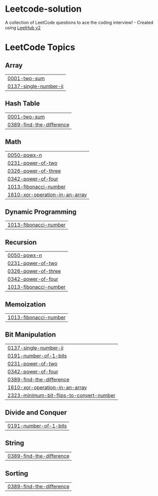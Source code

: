 # Leetcode-solution
A collection of LeetCode questions to ace the coding interview! - Created using [LeetHub v2](https://github.com/arunbhardwaj/LeetHub-2.0)

<!---LeetCode Topics Start-->
# LeetCode Topics
## Array
|  |
| ------- |
| [0001-two-sum](https://github.com/Ashwani-mic/Leetcode-solution/tree/master/0001-two-sum) |
| [0137-single-number-ii](https://github.com/Ashwani-mic/Leetcode-solution/tree/master/0137-single-number-ii) |
## Hash Table
|  |
| ------- |
| [0001-two-sum](https://github.com/Ashwani-mic/Leetcode-solution/tree/master/0001-two-sum) |
| [0389-find-the-difference](https://github.com/Ashwani-mic/Leetcode-solution/tree/master/0389-find-the-difference) |
## Math
|  |
| ------- |
| [0050-powx-n](https://github.com/Ashwani-mic/Leetcode-solution/tree/master/0050-powx-n) |
| [0231-power-of-two](https://github.com/Ashwani-mic/Leetcode-solution/tree/master/0231-power-of-two) |
| [0326-power-of-three](https://github.com/Ashwani-mic/Leetcode-solution/tree/master/0326-power-of-three) |
| [0342-power-of-four](https://github.com/Ashwani-mic/Leetcode-solution/tree/master/0342-power-of-four) |
| [1013-fibonacci-number](https://github.com/Ashwani-mic/Leetcode-solution/tree/master/1013-fibonacci-number) |
| [1610-xor-operation-in-an-array](https://github.com/Ashwani-mic/Leetcode-solution/tree/master/1610-xor-operation-in-an-array) |
## Dynamic Programming
|  |
| ------- |
| [1013-fibonacci-number](https://github.com/Ashwani-mic/Leetcode-solution/tree/master/1013-fibonacci-number) |
## Recursion
|  |
| ------- |
| [0050-powx-n](https://github.com/Ashwani-mic/Leetcode-solution/tree/master/0050-powx-n) |
| [0231-power-of-two](https://github.com/Ashwani-mic/Leetcode-solution/tree/master/0231-power-of-two) |
| [0326-power-of-three](https://github.com/Ashwani-mic/Leetcode-solution/tree/master/0326-power-of-three) |
| [0342-power-of-four](https://github.com/Ashwani-mic/Leetcode-solution/tree/master/0342-power-of-four) |
| [1013-fibonacci-number](https://github.com/Ashwani-mic/Leetcode-solution/tree/master/1013-fibonacci-number) |
## Memoization
|  |
| ------- |
| [1013-fibonacci-number](https://github.com/Ashwani-mic/Leetcode-solution/tree/master/1013-fibonacci-number) |
## Bit Manipulation
|  |
| ------- |
| [0137-single-number-ii](https://github.com/Ashwani-mic/Leetcode-solution/tree/master/0137-single-number-ii) |
| [0191-number-of-1-bits](https://github.com/Ashwani-mic/Leetcode-solution/tree/master/0191-number-of-1-bits) |
| [0231-power-of-two](https://github.com/Ashwani-mic/Leetcode-solution/tree/master/0231-power-of-two) |
| [0342-power-of-four](https://github.com/Ashwani-mic/Leetcode-solution/tree/master/0342-power-of-four) |
| [0389-find-the-difference](https://github.com/Ashwani-mic/Leetcode-solution/tree/master/0389-find-the-difference) |
| [1610-xor-operation-in-an-array](https://github.com/Ashwani-mic/Leetcode-solution/tree/master/1610-xor-operation-in-an-array) |
| [2323-minimum-bit-flips-to-convert-number](https://github.com/Ashwani-mic/Leetcode-solution/tree/master/2323-minimum-bit-flips-to-convert-number) |
## Divide and Conquer
|  |
| ------- |
| [0191-number-of-1-bits](https://github.com/Ashwani-mic/Leetcode-solution/tree/master/0191-number-of-1-bits) |
## String
|  |
| ------- |
| [0389-find-the-difference](https://github.com/Ashwani-mic/Leetcode-solution/tree/master/0389-find-the-difference) |
## Sorting
|  |
| ------- |
| [0389-find-the-difference](https://github.com/Ashwani-mic/Leetcode-solution/tree/master/0389-find-the-difference) |
<!---LeetCode Topics End-->